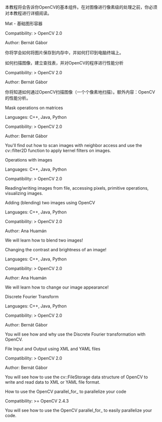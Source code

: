 本教程将会告诉你OpenCV的基本组件。在对图像进行像素级的处理之前，你必须对本教程进行详细阅读。

Mat - 基础图形容器

Compatibility: > OpenCV 2.0

Author: Bernát Gábor

你将学会如何将图片保存到内存中，并如何打印到电脑终端上。

如何扫描图像，建立查找表，并对OpenCV的程序进行性能分析

Compatibility: > OpenCV 2.0

Author: Bernát Gábor

你将知道如何通过OpenCV扫描图像（一个个像素地扫描）。额外内容：OpenCV的性能分析。

Mask operations on matrices

Languages: C++, Java, Python

Compatibility: > OpenCV 2.0

Author: Bernát Gábor

You'll find out how to scan images with neighbor access and use the cv::filter2D function to apply kernel filters on images.

Operations with images

Languages: C++, Java, Python

Compatibility: > OpenCV 2.0

Reading/writing images from file, accessing pixels, primitive operations, visualizing images.

Adding (blending) two images using OpenCV

Languages: C++, Java, Python

Compatibility: > OpenCV 2.0

Author: Ana Huamán

We will learn how to blend two images!

Changing the contrast and brightness of an image!

Languages: C++, Java, Python

Compatibility: > OpenCV 2.0

Author: Ana Huamán

We will learn how to change our image appearance!

Discrete Fourier Transform

Languages: C++, Java, Python

Compatibility: > OpenCV 2.0

Author: Bernát Gábor

You will see how and why use the Discrete Fourier transformation with OpenCV.

File Input and Output using XML and YAML files

Compatibility: > OpenCV 2.0

Author: Bernát Gábor

You will see how to use the cv::FileStorage data structure of OpenCV to write and read data to XML or YAML file format.

How to use the OpenCV parallel_for_ to parallelize your code

Compatibility: >= OpenCV 2.4.3

You will see how to use the OpenCV parallel_for_ to easily parallelize your code.
